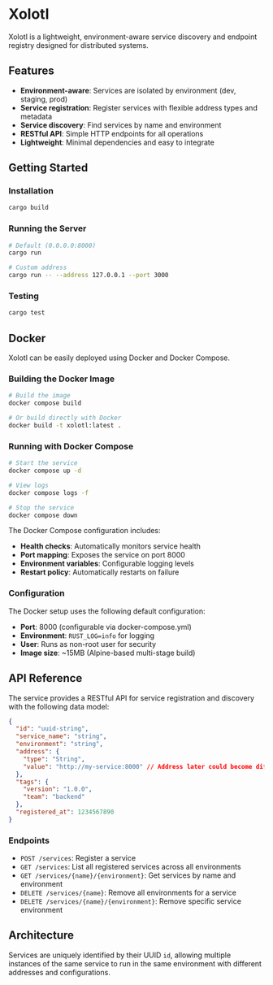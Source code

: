 # Xolotl
Xolotl is a lightweight, environment-aware service discovery and endpoint registry designed for distributed systems.

## Features
- **Environment-aware**: Services are isolated by environment (dev, staging, prod)
- **Service registration**: Register services with flexible address types and metadata
- **Service discovery**: Find services by name and environment
- **RESTful API**: Simple HTTP endpoints for all operations
- **Lightweight**: Minimal dependencies and easy to integrate

## Getting Started

### Installation
```bash
cargo build
```

### Running the Server
```bash
# Default (0.0.0.0:8000)
cargo run

# Custom address
cargo run -- --address 127.0.0.1 --port 3000
```

### Testing
```bash
cargo test
```

## Docker

Xolotl can be easily deployed using Docker and Docker Compose.

### Building the Docker Image
```bash
# Build the image
docker compose build

# Or build directly with Docker
docker build -t xolotl:latest .
```

### Running with Docker Compose
```bash
# Start the service
docker compose up -d

# View logs
docker compose logs -f

# Stop the service
docker compose down
```

The Docker Compose configuration includes:
- **Health checks**: Automatically monitors service health
- **Port mapping**: Exposes the service on port 8000
- **Environment variables**: Configurable logging levels
- **Restart policy**: Automatically restarts on failure

### Configuration
The Docker setup uses the following default configuration:
- **Port**: 8000 (configurable via docker-compose.yml)
- **Environment**: `RUST_LOG=info` for logging
- **User**: Runs as non-root user for security
- **Image size**: ~15MB (Alpine-based multi-stage build)

## API Reference

The service provides a RESTful API for service registration and discovery with the following data model:

```json
{
  "id": "uuid-string",
  "service_name": "string",
  "environment": "string", 
  "address": {
    "type": "String",
    "value": "http://my-service:8000" // Address later could become different types like `http`, `grpc`, etc.
  },
  "tags": {
    "version": "1.0.0",
    "team": "backend"
  },
  "registered_at": 1234567890
}
```

### Endpoints
- `POST /services`: Register a service
- `GET /services`: List all registered services across all environments
- `GET /services/{name}/{environment}`: Get services by name and environment
- `DELETE /services/{name}`: Remove all environments for a service
- `DELETE /services/{name}/{environment}`: Remove specific service environment

## Architecture

Services are uniquely identified by their UUID `id`, allowing multiple instances of the same service to run in the same environment with different addresses and configurations.
